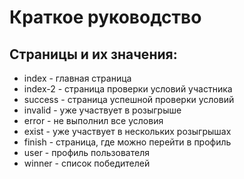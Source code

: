 # Краткое руководство
## Страницы и их значения:
- index - главная страница
- index-2 - страница проверки условий участника
- success - страница успешной проверки условий
- invalid - уже участвует в розыгрыше
- error - не выполнил все условия
- exist - уже участвует в нескольких розыгрышах
- finish - страница, где можно перейти в профиль
- user - профиль пользователя
- winner - список победителей